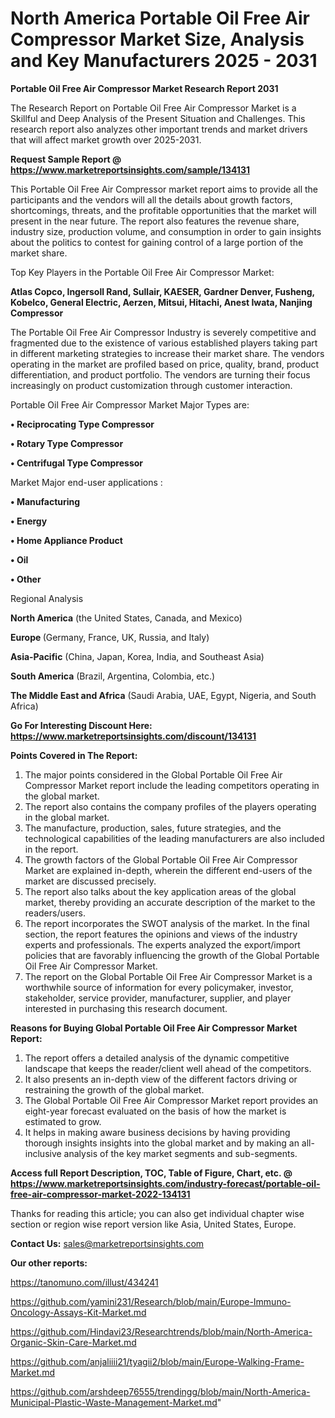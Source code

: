 # North America Portable Oil Free Air Compressor Market Size, Analysis and Key Manufacturers 2025 - 2031

<strong>Portable Oil Free Air Compressor Market Research Report 2031</strong>

The Research Report on Portable Oil Free Air Compressor Market is a Skillful and Deep Analysis of the Present Situation and Challenges. This research report also analyzes other important trends and market drivers that will affect market growth over 2025-2031.

<strong>Request Sample Report @ <a href=https://www.marketreportsinsights.com/sample/134131>https://www.marketreportsinsights.com/sample/134131</a></strong>

This Portable Oil Free Air Compressor market report aims to provide all the participants and the vendors will all the details about growth factors, shortcomings, threats, and the profitable opportunities that the market will present in the near future. The report also features the revenue share, industry size, production volume, and consumption in order to gain insights about the politics to contest for gaining control of a large portion of the market share.

Top Key Players in the Portable Oil Free Air Compressor Market:

<strong>Atlas Copco, Ingersoll Rand, Sullair, KAESER, Gardner Denver, Fusheng, Kobelco, General Electric, Aerzen, Mitsui, Hitachi, Anest Iwata, Nanjing Compressor</strong>

The Portable Oil Free Air Compressor Industry is severely competitive and fragmented due to the existence of various established players taking part in different marketing strategies to increase their market share. The vendors operating in the market are profiled based on price, quality, brand, product differentiation, and product portfolio. The vendors are turning their focus increasingly on product customization through customer interaction.

Portable Oil Free Air Compressor Market Major Types are:

<strong>• Reciprocating Type Compressor

• Rotary Type Compressor

• Centrifugal Type Compressor</strong>

Market Major end-user applications :

<strong>• Manufacturing

• Energy

• Home Appliance Product

• Oil

• Other</strong>

Regional Analysis

</u><strong><b>North America</b></strong> (the United States, Canada, and Mexico)

<strong><b>Europe </b></strong>(Germany, France, UK, Russia, and Italy)

<strong><b>Asia-Pacific</b></strong> (China, Japan, Korea, India, and Southeast Asia)

<strong><b>South America</b></strong> (Brazil, Argentina, Colombia, etc.)

<strong><b>The Middle East and Africa</b></strong> (Saudi Arabia, UAE, Egypt, Nigeria, and South Africa)

<strong>Go For Interesting Discount Here: <a href=https://www.marketreportsinsights.com/discount/134131>https://www.marketreportsinsights.com/discount/134131</a></strong>

<strong>Points Covered in The Report:</strong>
<ol>
  <li>The major points considered in the Global Portable Oil Free Air Compressor Market report include the leading competitors operating in the global market.</li>
  <li>The report also contains the company profiles of the players operating in the global market.</li>
  <li>The manufacture, production, sales, future strategies, and the technological capabilities of the leading manufacturers are also included in the report.</li>
  <li>The growth factors of the Global Portable Oil Free Air Compressor Market are explained in-depth, wherein the different end-users of the market are discussed precisely.</li>
  <li>The report also talks about the key application areas of the global market, thereby providing an accurate description of the market to the readers/users.</li>
  <li>The report incorporates the SWOT analysis of the market. In the final section, the report features the opinions and views of the industry experts and professionals. The experts analyzed the export/import policies that are favorably influencing the growth of the Global Portable Oil Free Air Compressor Market.</li>
  <li>The report on the Global Portable Oil Free Air Compressor Market is a worthwhile source of information for every policymaker, investor, stakeholder, service provider, manufacturer, supplier, and player interested in purchasing this research document.</li>
</ol>
<strong>Reasons for Buying Global Portable Oil Free Air Compressor Market Report:</strong>

<ol>
  <li>The report offers a detailed analysis of the dynamic competitive landscape that keeps the reader/client well ahead of the competitors.</li>
  <li>It also presents an in-depth view of the different factors driving or restraining the growth of the global market.</li>
  <li>The Global Portable Oil Free Air Compressor Market report provides an eight-year forecast evaluated on the basis of how the market is estimated to grow.</li>
  <li>It helps in making aware business decisions by having providing thorough insights insights into the global market and by making an all-inclusive analysis of the key market segments and sub-segments.</li>
</ol>
<strong>Access full Report Description, TOC, Table of Figure, Chart, etc. @ <a href=https://www.marketreportsinsights.com/industry-forecast/portable-oil-free-air-compressor-market-2022-134131>https://www.marketreportsinsights.com/industry-forecast/portable-oil-free-air-compressor-market-2022-134131</a></strong>


Thanks for reading this article; you can also get individual chapter wise section or region wise report version like Asia, United States, Europe.

<strong>Contact Us:</strong>
sales@marketreportsinsights.com

<strong>Our other reports:</strong>

<a href=https://tanomuno.com/illust/434241>https://tanomuno.com/illust/434241</a>

<a href=https://github.com/yamini231/Research/blob/main/Europe-Immuno-Oncology-Assays-Kit-Market.md>https://github.com/yamini231/Research/blob/main/Europe-Immuno-Oncology-Assays-Kit-Market.md</a>

<a href=https://github.com/Hindavi23/Researchtrends/blob/main/North-America-Organic-Skin-Care-Market.md>https://github.com/Hindavi23/Researchtrends/blob/main/North-America-Organic-Skin-Care-Market.md</a>

<a href=https://github.com/anjaliiii21/tyagii2/blob/main/Europe-Walking-Frame-Market.md>https://github.com/anjaliiii21/tyagii2/blob/main/Europe-Walking-Frame-Market.md</a>

<a href=https://github.com/arshdeep76555/trendingg/blob/main/North-America-Municipal-Plastic-Waste-Management-Market.md>https://github.com/arshdeep76555/trendingg/blob/main/North-America-Municipal-Plastic-Waste-Management-Market.md</a>"
